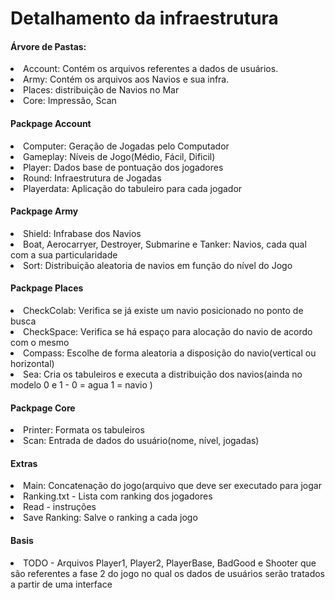 <h1> Detalhamento da infraestrutura </h1>

<h4>Árvore de Pastas:</h4>

<li> Account: Contém os arquivos referentes a dados de usuários. <br>
<li> Army: Contém os arquivos aos Navios e sua infra.
<li> Places:  distribuição de Navios no Mar</li>
<li> Core: Impressão, Scan </li>

<h4>Packpage Account</h4>
<li> Computer: Geração de Jogadas pelo Computador </li>
<li> Gameplay: Níveis de Jogo(Médio, Fácil, Dificil)</li>
<li> Player:   Dados base de pontuação dos jogadores </li>
<li> Round: Infraestrutura de Jogadas </li>
<li> Playerdata: Aplicação do tabuleiro para cada jogador </li>


<h4>Packpage Army</h4>
<li>Shield: Infrabase dos Navios</li>
<li>Boat, Aerocarryer, Destroyer, Submarine e Tanker: Navios, cada qual com a sua particularidade</li>
<li>Sort: Distribuição aleatoria de navios em função do nível do Jogo </li>

<h4>Packpage Places</h4>
<li>CheckColab: Verifica se já existe um navio posicionado no ponto de busca</li>
<li>CheckSpace: Verifica se há espaço para alocação do navio de acordo com o mesmo</li>
<li>Compass: Escolhe de forma aleatoria a disposição do navio(vertical ou horizontal)</li>
<li>Sea: Cria os tabuleiros e executa a distribuição dos navios(ainda no modelo 0 e 1 - 0 = agua 1 = navio )</li>

<h4>Packpage Core</h4>
<li>Printer: Formata os tabuleiros</li>
<li>Scan: Entrada de dados do usuário(nome, nível, jogadas)</li>


<h4>Extras </h4>
<li>Main: Concatenação do jogo(arquivo que deve ser executado para jogar</li>
<li>Ranking.txt -  Lista com ranking dos jogadores</li>
<li>Read - instruções </li>
<li>Save Ranking: Salve o ranking a cada jogo</li>


<h4>Basis </h4>
<li> TODO -  Arquivos Player1, Player2, PlayerBase, BadGood e Shooter que são referentes a fase 2 do jogo no qual os dados de usuários 
serão tratados a partir de uma interface </li>